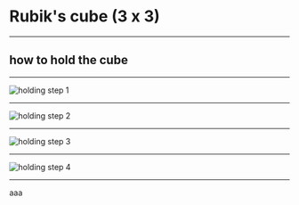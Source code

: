 
# Rubik's cube (3 x 3)

---

## how to hold the cube

----

![holding step 1](https://hackmd.io/_uploads/r1lMr38Bu3.png)

----

![holding step 2](https://hackmd.io/_uploads/HycShIBu3.png)

----

![holding step 3](https://hackmd.io/_uploads/r1lNkDrOh.png)

----

![holding step 4](https://github.com/Argentum11/CE_for_C/assets/92793837/238de259-2681-43a5-890b-8cb69844de45)

---

aaa

